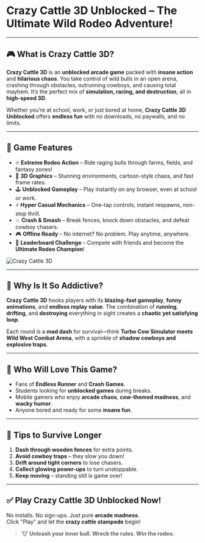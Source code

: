 # **Crazy Cattle 3D Unblocked – The Ultimate Wild Rodeo Adventure!**

---

## 🎮 What is Crazy Cattle 3D?

**Crazy Cattle 3D** is an **unblocked arcade game** packed with **insane action** and **hilarious chaos**. You take control of wild bulls in an open arena, crashing through obstacles, outrunning cowboys, and causing total mayhem. It’s the perfect mix of **simulation, racing, and destruction**, all in **high-speed 3D**.

Whether you’re at school, work, or just bored at home, **Crazy Cattle 3D Unblocked** offers **endless fun** with no downloads, no paywalls, and no limits.

---

## 🐂 Game Features

- 🔥 **Extreme Rodeo Action** – Ride raging bulls through farms, fields, and fantasy zones!
- 🎯 **3D Graphics** – Stunning environments, cartoon-style chaos, and fast frame rates.
- 🕹️ **Unblocked Gameplay** – Play instantly on any browser, even at school or work.
- ⚡ **Hyper Casual Mechanics** – One-tap controls, instant respawns, non-stop thrill.
- 💥 **Crash & Smash** – Break fences, knock down obstacles, and defeat cowboy chasers.
- 🎮 **Offline Ready** – No internet? No problem. Play anytime, anywhere.
- 👑 **Leaderboard Challenge** – Compete with friends and become the **Ultimate Rodeo Champion**!

![Crazy Cattle 3D](https://github.com/user-attachments/assets/8f53eeb0-c504-48a8-9096-7d8e679eaaa0)

---

## 🐄 Why Is It So Addictive?

**Crazy Cattle 3D** hooks players with its **blazing-fast gameplay**, **funny animations**, and **endless replay value**. The combination of **running**, **drifting**, and **destroying** everything in sight creates a **chaotic yet satisfying loop**.

Each round is a **mad dash** for survival—think **Turbo Cow Simulator meets Wild West Combat Arena**, with a sprinkle of **shadow cowboys and explosive traps**.

---

## 🚀 Who Will Love This Game?

- Fans of **Endless Runner** and **Crash Games**.
- Students looking for **unblocked games** during breaks.
- Mobile gamers who enjoy **arcade chaos**, **cow-themed madness**, and **wacky humor**.
- Anyone bored and ready for some **insane fun**.

---

## 🧠 Tips to Survive Longer

1. **Dash through wooden fences** for extra points.
2. **Avoid cowboy traps** – they slow you down!
3. **Drift around tight corners** to lose chasers.
4. **Collect glowing power-ups** to turn unstoppable.
5. **Keep moving** – standing still is game over!

---

## ✅ Play Crazy Cattle 3D Unblocked Now!

No installs. No sign-ups. Just pure **arcade madness**.  
Click "Play" and let the **crazy cattle stampede** begin!

> 🐮 **Unleash your inner bull. Wreck the rules. Win the rodeo.**
